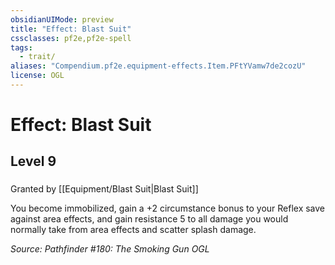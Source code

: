 ```yaml
---
obsidianUIMode: preview
title: "Effect: Blast Suit"
cssclasses: pf2e,pf2e-spell
tags:
  - trait/
aliases: "Compendium.pf2e.equipment-effects.Item.PFtYVamw7de2cozU"
license: OGL
---
```

# Effect: Blast Suit
## Level 9
### 






Granted by [[Equipment/Blast Suit|Blast Suit]]

You become immobilized, gain a +2 circumstance bonus to your Reflex save against area effects, and gain resistance 5 to all damage you would normally take from area effects and scatter splash damage.

*Source: Pathfinder #180: The Smoking Gun*
*OGL*